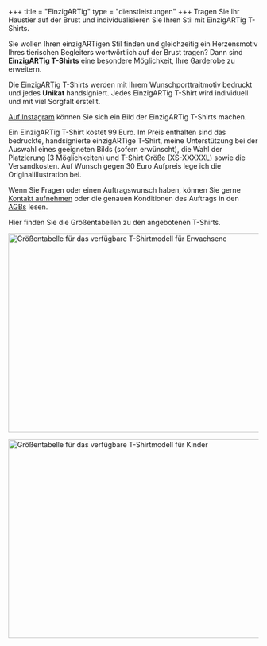 +++
title = "EinzigARTig"
type = "dienstleistungen"
+++
Tragen Sie Ihr Haustier auf der Brust und individualisieren Sie Ihren Stil mit EinzigARTig T-Shirts.
<!--more-->

Sie wollen Ihren einzigARTigen Stil finden und gleichzeitig ein Herzensmotiv Ihres tierischen Begleiters wortwörtlich auf der Brust tragen? Dann sind <strong>EinzigARTig T-Shirts</strong> eine besondere Möglichkeit, Ihre Garderobe zu erweitern.  

Die EinzigARTig T-Shirts werden mit Ihrem Wunschporttraitmotiv bedruckt und jedes <strong>Unikat</strong> handsigniert. Jedes EinzigARTig T-Shirt wird individuell und mit viel Sorgfalt erstellt.  

<a href="https://www.instagram.com/lesarts_mariafrank/" title="Weiterleitung zu der Instagramseite von Maria Frank">Auf Instagram</a> können Sie sich ein Bild der EinzigARTig T-Shirts machen.  

Ein EinzigARTig T-Shirt kostet 99 Euro. 
Im Preis enthalten sind das bedruckte, handsignierte einzigARTige T-Shirt, meine Unterstützung bei der Auswahl eines geeigneten Bilds (sofern erwünscht), die Wahl der Platzierung (3 Möglichkeiten) und T-Shirt Größe (XS-XXXXXL) sowie die Versandkosten. Auf Wunsch gegen 30 Euro Aufpreis lege ich die Originalillustration bei.  

Wenn Sie Fragen oder einen Auftragswunsch haben, können Sie gerne <a href="https://LesArts-MariaFrank.de/kontakt/" title="Weiterleitung zu der Website &ldquo;Kontakt&rdquo;">Kontakt aufnehmen</a> oder die genauen Konditionen des Auftrags in den <a href="https://LesArts-MariaFrank.de/agb/" title="Weiterleitung zu den &ldquo;AGB&rdquo;s der Website">AGBs</a> lesen.  

Hier finden Sie die Größentabellen zu den angebotenen T-Shirts.
<div class="container">
<p>
<img src="/images/size_adult.webp" alt="Größentabelle für das verfügbare T-Shirtmodell für Erwachsene" width="1000" height="400">
</p>

<p>
<img src="/images/size_kid.webp" alt="Größentabelle für das verfügbare T-Shirtmodell für Kinder" width="1000" height="400">
</p>
</div class="container">